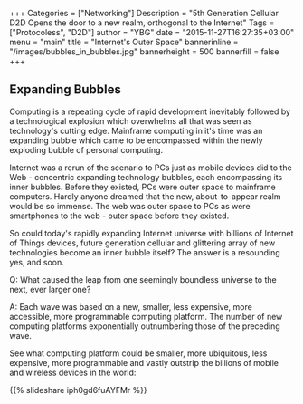 +++
Categories = ["Networking"]
Description = "5th Generation Cellular D2D Opens the door to a new realm, orthogonal to the Internet"
Tags = ["Protocoless", "D2D"]
author = "YBG"
date = "2015-11-27T16:27:35+03:00"
menu = "main"
title = "Internet's Outer Space"
bannerinline = "/images/bubbles_in_bubbles.jpg"
bannerheight = 500
bannerfill = false
+++

## Expanding Bubbles

Computing is a repeating cycle of rapid development inevitably followed by a technological explosion which overwhelms all that was seen as technology's cutting edge. Mainframe computing in it's time was an expanding bubble which came to be encompassed within the newly exploding bubble of personal computing.

Internet was a rerun of the scenario to PCs just as mobile devices did to the Web - concentric expanding technology bubbles, each encompassing its inner bubbles. Before they existed, PCs were outer space to mainframe computers. Hardly anyone dreamed that the new, about-to-appear realm would be so immense. The web was outer space to PCs as were smartphones to the web - outer space before they existed.

So could today's rapidly expanding Internet universe with billions of Internet of Things devices, future generation cellular and glittering array of new technologies become an inner bubble itself? The answer is a resounding yes, and soon.

Q: What caused the leap from one seemingly boundless universe to the next, ever larger one? 

A: Each wave was based on a new, smaller, less expensive, more accessible, more programmable computing platform. The number of new computing platforms exponentially outnumbering those of the preceding wave.

See what computing platform could be smaller, more ubiquitous, less expensive, more programmable and vastly outstrip the billions of mobile and wireless devices in the world:

{{% slideshare iph0gd6fuAYFMr %}}
